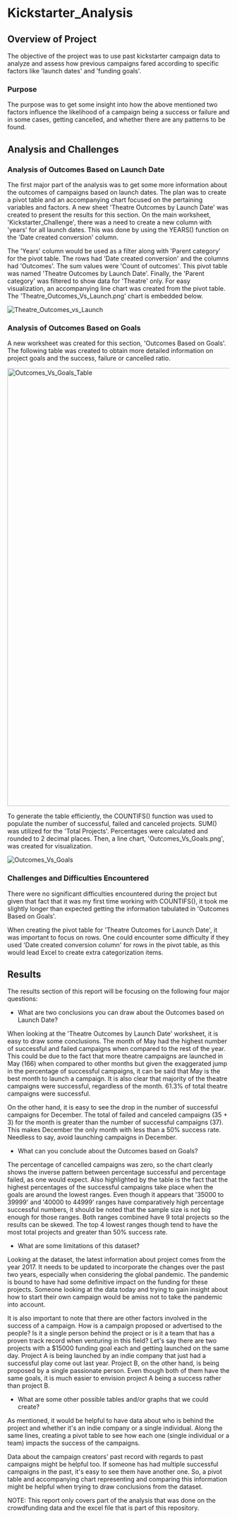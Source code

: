 # Kickstarter_Analysis 


## Overview of Project

The objective of the project was to use past kickstarter campaign data to analyze and assess how previous campaigns fared according to specific factors like 'launch dates' and 'funding goals'.

### Purpose

The purpose was to get some insight into how the above mentioned two factors influence the likelihood of a campaign being a success or failure and in some cases, getting cancelled, and whether there are any patterns to be found. 

## Analysis and Challenges

### Analysis of Outcomes Based on Launch Date

The first major part of the analysis was to get some more information about the outcomes of campaigns based on launch dates. The plan was to create a pivot table and an accompanying chart focused on the pertaining variables and factors. A new sheet 'Theatre Outcomes by Launch Date' was created to present the results for this section. On the main worksheet, 'Kickstarter_Challenge', there was a need to create a new column with 'years' for all launch dates. This was done by using the YEARS() function on the 'Date created conversion' column. 

The 'Years' column would be used as a filter along with 'Parent category' for the pivot table. The rows had 'Date created conversion' and the columns had 'Outcomes'. The sum values were 'Count of outcomes'. This pivot table was named 'Theatre Outcomes by Launch Date'. Finally, the 'Parent category' was filtered to show data for 'Theatre' only. For easy visualization, an accompanying line chart was created from the pivot table. The 'Theatre_Outcomes_Vs_Launch.png' chart is embedded below.

![Theatre_Outcomes_vs_Launch](https://user-images.githubusercontent.com/92544151/148625901-1c8882ae-beac-49a5-8854-2eaf097ebeff.png)

### Analysis of Outcomes Based on Goals

A new worksheet was created for this section, 'Outcomes Based on Goals'. The following table was created to obtain more detailed information on project goals and the success, failure or cancelled ratio. 

<img width="993" alt="Outcomes_Vs_Goals_Table" src="https://user-images.githubusercontent.com/92544151/148626218-81c1492a-9312-49bb-aea5-c820e9ef1ce4.png">

To generate the table efficiently, the COUNTIFS() function was used to populate the number of successful, failed and canceled projects. SUM() was utilized for the 'Total Projects'. Percentages were calculated and rounded to 2 decimal places. Then, a line chart, 'Outcomes_Vs_Goals.png', was created for visualization. 

![Outcomes_Vs_Goals](https://user-images.githubusercontent.com/92544151/148625927-2e857101-6f18-4cb3-b925-6095b77707eb.png)

### Challenges and Difficulties Encountered

There were no significant difficulties encountered during the project but given that fact that it was my first time working with COUNTIFS(), it took me slightly longer than expected getting the information tabulated in 'Outcomes Based on Goals'. 

When creating the pivot table for 'Theatre Outcomes for Launch Date', it was important to focus on rows. One could encounter some difficulty if they used 'Date created conversion column' for rows in the pivot table, as this would lead Excel to create extra categorization items. 

## Results

The results section of this report will be focusing on the following four major questions:

- What are two conclusions you can draw about the Outcomes based on Launch Date?

When looking at the 'Theatre Outcomes by Launch Date' worksheet, it is easy to draw some conclusions. The month of May had the highest number of successful and failed campaigns when compared to the rest of the year. This could be due to the fact that more theatre campaigns are launched in May (166) when compared to other months but given the exaggerated jump in the percentage of successful campaigns, it can be said that May is the best month to launch a campaign. It is also clear that majority of the theatre campaigns were successful, regardless of the month. 61.3% of total theatre campaigns were successful. 

On the other hand, it is easy to see the drop in the number of successful campaigns for December. The total of failed and canceled campaigns (35 + 3) for the month is greater than the number of successful campaigns (37). This makes December the only month with less than a 50% success rate. Needless to say, avoid launching campaigns in December.  

- What can you conclude about the Outcomes based on Goals?

The percentage of cancelled campaigns was zero, so the chart clearly shows the inverse pattern between percentage successful and percentage failed, as one would expect. Also highlighted by the table is the fact that the highest percentages of the successful campaigns take place when the goals are around the lowest ranges. Even though it appears that '35000 to 39999' and '40000 to 44999' ranges have comparatively high percentage successful numbers, it should be noted that the sample size is not big enough for those ranges. Both ranges combined have 9 total projects so the results can be skewed. The top 4 lowest ranges though tend to have the most total projects and greater than 50% success rate.  

- What are some limitations of this dataset?

Looking at the dataset, the latest information about project comes from the year 2017. It needs to be updated to incorporate the changes over the past two years, especially when considering the global pandemic. The pandemic is bound to have had some definitive impact on the funding for these projects. Someone looking at the data today and trying to gain insight about how to start their own campaign would be amiss not to take the pandemic into account. 

It is also important to note that there are other factors involved in the success of a campaign. How is a campaign proposed or advertised to the people? Is it a single person behind the project or is it a team that has a proven track record when venturing in this field? Let's say there are two projects with a $15000 funding goal each and getting launched on the same day. Project A is being launched by an indie company that just had a successful play come out last year. Project B, on the other hand, is being proposed by a single passionate person. Even though both of them have the same goals, it is much easier to envision project A being a success rather than project B. 

- What are some other possible tables and/or graphs that we could create?

As mentioned, it would be helpful to have data about who is behind the project and whether it's an indie company or a single individual. Along the same lines, creating a pivot table to see how each one (single individual or a team) impacts the success of the campaigns.

Data about the campaign creators' past record with regards to past campaigns might be helpful too. If someone has had multiple successful campaigns in the past, it's easy to see them have another one. So, a pivot table and accompanying chart representing and comparing this information might be helpful when trying to draw conclusions from the dataset.  

NOTE: This report only covers part of the analysis that was done on the crowdfunding data and the excel file that is part of this repository.
